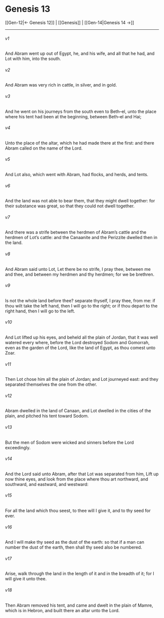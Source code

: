# Genesis 13

[[Gen-12|← Genesis 12]] | [[Genesis]] | [[Gen-14|Genesis 14 →]]
***

###### v1
And Abram went up out of Egypt, he, and his wife, and all that he had, and Lot with him, into the south.
###### v2
And Abram was very rich in cattle, in silver, and in gold.
###### v3
And he went on his journeys from the south even to Beth–el, unto the place where his tent had been at the beginning, between Beth–el and Hai;
###### v4
Unto the place of the altar, which he had made there at the first: and there Abram called on the name of the Lord.
###### v5
And Lot also, which went with Abram, had flocks, and herds, and tents.
###### v6
And the land was not able to bear them, that they might dwell together: for their substance was great, so that they could not dwell together.
###### v7
And there was a strife between the herdmen of Abram’s cattle and the herdmen of Lot’s cattle: and the Canaanite and the Perizzite dwelled then in the land.
###### v8
And Abram said unto Lot, Let there be no strife, I pray thee, between me and thee, and between my herdmen and thy herdmen; for we be brethren.
###### v9
Is not the whole land before thee? separate thyself, I pray thee, from me: if thou wilt take the left hand, then I will go to the right; or if thou depart to the right hand, then I will go to the left.
###### v10
And Lot lifted up his eyes, and beheld all the plain of Jordan, that it was well watered every where, before the Lord destroyed Sodom and Gomorrah, even as the garden of the Lord, like the land of Egypt, as thou comest unto Zoar.
###### v11
Then Lot chose him all the plain of Jordan; and Lot journeyed east: and they separated themselves the one from the other.
###### v12
Abram dwelled in the land of Canaan, and Lot dwelled in the cities of the plain, and pitched his tent toward Sodom.
###### v13
But the men of Sodom were wicked and sinners before the Lord exceedingly.
###### v14
And the Lord said unto Abram, after that Lot was separated from him, Lift up now thine eyes, and look from the place where thou art northward, and southward, and eastward, and westward:
###### v15
For all the land which thou seest, to thee will I give it, and to thy seed for ever.
###### v16
And I will make thy seed as the dust of the earth: so that if a man can number the dust of the earth, then shall thy seed also be numbered.
###### v17
Arise, walk through the land in the length of it and in the breadth of it; for I will give it unto thee.
###### v18
Then Abram removed his tent, and came and dwelt in the plain of Mamre, which is in Hebron, and built there an altar unto the Lord. 
